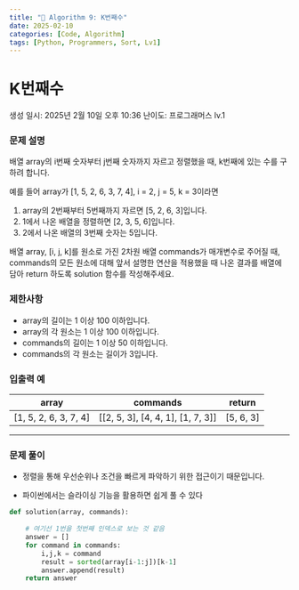 ```yaml
---
title: "🧠 Algorithm 9: K번째수"
date: 2025-02-10
categories: [Code, Algorithm]
tags: [Python, Programmers, Sort, Lv1]
---
```


# K번째수

생성 일시: 2025년 2월 10일 오후 10:36
난이도: 프로그래머스 lv.1

### **문제 설명**

배열 array의 i번째 숫자부터 j번째 숫자까지 자르고 정렬했을 때, k번째에 있는 수를 구하려 합니다.

예를 들어 array가 [1, 5, 2, 6, 3, 7, 4], i = 2, j = 5, k = 3이라면

1. array의 2번째부터 5번째까지 자르면 [5, 2, 6, 3]입니다.
2. 1에서 나온 배열을 정렬하면 [2, 3, 5, 6]입니다.
3. 2에서 나온 배열의 3번째 숫자는 5입니다.

배열 array, [i, j, k]를 원소로 가진 2차원 배열 commands가 매개변수로 주어질 때, commands의 모든 원소에 대해 앞서 설명한 연산을 적용했을 때 나온 결과를 배열에 담아 return 하도록 solution 함수를 작성해주세요.

### 제한사항

- array의 길이는 1 이상 100 이하입니다.
- array의 각 원소는 1 이상 100 이하입니다.
- commands의 길이는 1 이상 50 이하입니다.
- commands의 각 원소는 길이가 3입니다.

### 입출력 예

| array | commands | return |
| --- | --- | --- |
| [1, 5, 2, 6, 3, 7, 4] | [[2, 5, 3], [4, 4, 1], [1, 7, 3]] | [5, 6, 3] |

---

### 문제 풀이

- 정렬을 통해 우선순위나 조건을 빠르게 파악하기 위한 접근이기 때문입니다.

- 파이썬에서는 슬라이싱 기능을 활용하면 쉽게 풀 수 있다

```python
def solution(array, commands):
    
    # 여기선 1번을 첫번째 인덱스로 보는 것 같음
    answer = []
    for command in commands:
        i,j,k = command
        result = sorted(array[i-1:j])[k-1]
        answer.append(result)
    return answer
```